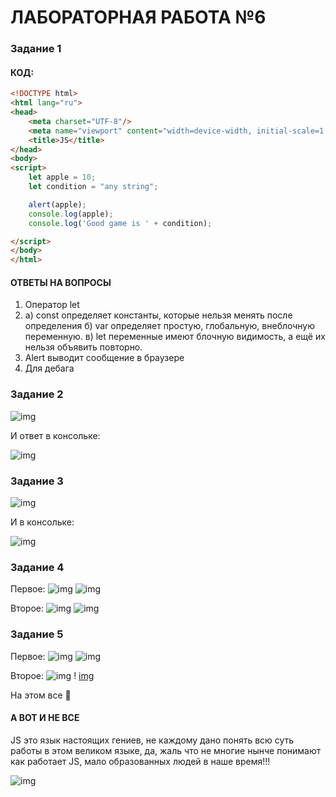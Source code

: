 # ЛАБОРАТОРНАЯ РАБОТА №6

### Задание 1

#### КОД:
```HTML
<!DOCTYPE html>
<html lang="ru">
<head>
    <meta charset="UTF-8"/>
    <meta name="viewport" content="width=device-width, initial-scale=1.0"/>
    <title>JS</title>
</head>
<body>
<script>
    let apple = 10;
    let condition = "any string";

    alert(apple);
    console.log(apple);
    console.log('Good game is ' + condition);

</script>
</body>
</html>
```

#### ОТВЕТЫ НА ВОПРОСЫ
1. Оператор let
2. а) const определяет константы, которые нельзя менять после определения
 б) var определяет простую, глобальную, внеблочную переменную.
в) let переменные имеют блочную видимость, а ещё их нельзя объявить повторно.
3. Alert выводит сообщение в браузере
4. Для дебага

### Задание 2

![img](img/task2.1.jpg)

И ответ в консольке:

![img](img/task2.2.jpg)

### Задание 3

![img](img/task3.1.jpg)

И в консольке:

![img](img/task3.2.jpg)

### Задание 4

Первое:
![img](img/task4.1.1.jpg)
  ![img](img/task4.1.2.jpg)

Второе:
![img](img/task4.2.1.jpg)
  ![img](img/task4.2.2.jpg)

### Задание 5

Первое:
![img](img/5.1.1.jpg)
  ![img](img/5.1.2.jpg)

Второе:
![img](img/5.2.1.jpg)
!  [img](img/5.2.2.jpg)

На этом все :nail_care:

#### А ВОТ И НЕ ВСЕ

JS это язык настоящих гениев, не каждому дано понять всю суть работы в этом великом языке, да, жаль что не многие нынче понимают как работает JS, мало образованных людей в наше время!!!

![img](img/приколи.jpg)